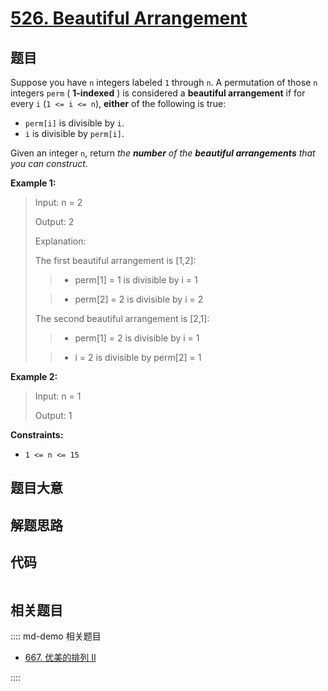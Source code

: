 # [526. Beautiful Arrangement](https://leetcode.com/problems/beautiful-arrangement)

## 题目

Suppose you have `n` integers labeled `1` through `n`. A permutation of those
`n` integers `perm` ( **1-indexed** ) is considered a **beautiful
arrangement** if for every `i` (`1 <= i <= n`), **either** of the following is
true:

  * `perm[i]` is divisible by `i`.
  * `i` is divisible by `perm[i]`.

Given an integer `n`, return _the **number** of the **beautiful arrangements**
that you can construct_.



**Example 1:**

> Input: n = 2
> 
> Output: 2
> 
> Explanation: 
> 
> The first beautiful arrangement is [1,2]:
> 
> > - perm[1] = 1 is divisible by i = 1
> 
> > - perm[2] = 2 is divisible by i = 2
> 
> The second beautiful arrangement is [2,1]:
> 
> > - perm[1] = 2 is divisible by i = 1
> 
> > - i = 2 is divisible by perm[2] = 1

**Example 2:**

> Input: n = 1
> 
> Output: 1

**Constraints:**

  * `1 <= n <= 15`


## 题目大意

## 解题思路

## 代码

```javascript

```

## 相关题目

:::: md-demo 相关题目
- [667. 优美的排列 II](https://leetcode.com/problems/beautiful-arrangement-ii)

::::
